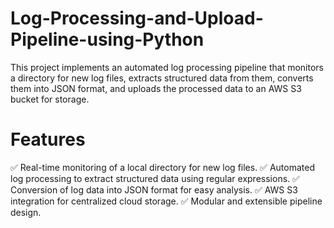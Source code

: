 # Log-Processing-and-Upload-Pipeline-using-Python
This project implements an automated log processing pipeline that monitors a directory for new log files, extracts structured data from them, converts them into JSON format, and uploads the processed data to an AWS S3 bucket for storage.
# Features
✅ Real-time monitoring of a local directory for new log files.
✅ Automated log processing to extract structured data using regular expressions. 
✅ Conversion of log data into JSON format for easy analysis. 
✅ AWS S3 integration for centralized cloud storage. 
✅ Modular and extensible pipeline design.


